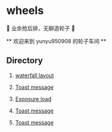 # wheels
:hammer:  业余抢后排，无聊造轮子 :hammer:

** 欢迎来到 yunyu950908 的轮子车间 **

## Directory

1. [ waterfall layout ](./waterfall)

2. [ Toast message ](./toast)

3. [ Exposure load ](./exposure)

4. [ Toast message ](./toast)

5. [ Toast message ](./toast)



